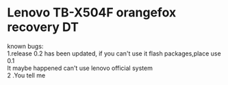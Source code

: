 # Lenovo TB-X504F orangefox recovery DT
known bugs:  
1.release 0.2 has been updated, if you can't use it flash packages,place use 0.1  
It maybe happened can't use lenovo official system  
2 .You tell me
